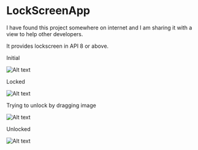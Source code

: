 LockScreenApp
=============

I have found this project somewhere on internet and I am sharing it with a view to help other developers.

It provides lockscreen in API 8 or above.

Initial

![Alt text](http://thumbnails102.imagebam.com/25824/c95915258232796.jpg "")



Locked

![Alt text](http://thumbnails104.imagebam.com/25824/6b2102258233005.jpg "")


Trying to unlock by dragging image

![Alt text](http://thumbnails106.imagebam.com/25824/3df8df258233102.jpg "")




Unlocked

![Alt text](http://thumbnails104.imagebam.com/25824/6b2102258233005.jpg "")



